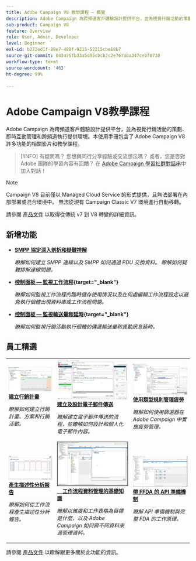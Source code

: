 ```yaml
---
title: Adobe Campaign V8 教學課程 – 概覽
description: Adobe Campaign 為跨頻道客戶體驗設計提供平台，並為視覺行銷活動的策劃、即時互動管理和跨頻道執行提供環境。本使用手冊包含了 Adobe Campaign Standard 許多功能的相關影片和教學課程。
sub-product: Campaign V8
feature: Overview
role: User, Admin, Developer
level: Beginner
exl-id: b272ed1f-89e7-489f-9215-52215cbe18b7
source-git-commit: 843475fb33a5d95cbcb2c2e767a8a347cebf0738
workflow-type: tm+mt
source-wordcount: '463'
ht-degree: 99%

---
```


# Adobe Campaign V8教學課程

Adobe Campaign 為跨頻道客戶體驗設計提供平台，並為視覺行銷活動的策劃、即時互動管理和跨頻道執行提供環境。本使用手冊包含了 Adobe Campaign V8 許多功能的相關影片和教學課程。

>[!INFO]
> 有疑問嗎？ 您想與同行分享經驗或交流想法嗎？ 或者，您是否對 Adobe 團隊的學習內容有回饋？ 在 [Adobe Campaign 學習社群對話串](https://experienceleaguecommunities.adobe.com:443/t5/adobe-campaign-classic/join-the-discussion-on-adobe-campaign-learning/td-p/419096)中加入對話！

>[!NOTE]
> Campaign V8 目前僅以 Managed Cloud Service 的形式提供，且無法部署在內部部署或混合環境中。 無法從現有 Campaign Classic V7 環境進行自動移轉。
>
>請參閱 [產品文件](https://experienceleague.adobe.com/docs/campaign/campaign-v8/new/v7-to-v8.html?lang=zh-Hant) 以取得從傳統 v7 到 V8 轉變的詳細資訊。

<div id="whats-new-section">

## 新增功能

* **[SMPP 協定深入剖析和疑難排解](https://experienceleague.adobe.com/docs/campaign-learn/set-up-sms-for-adobe-campaign/smpp-deep-dive-and-troubleshooting.html?lang=zh-Hant)**

   *瞭解如何建立 SMPP 連線以及 SMPP 如何通過 PDU 交換資料。 瞭解如何疑難排解連線問題。* 

* **[控制面板 — 監視工作流程](https://experienceleague.adobe.com/docs/control-panel-learn/tutorials/performance-monitoring/monitor-workflows.html?lang=zh-Hant){target=&quot;_blank&quot;}**

   *瞭解如何監視工作流程的臨時儲存使用情況以及在何處編輯工作流程設定以避免執行個體出現資料庫或工作流程問題。*

* **[控制面板 — 監視輸送量和延時](https://experienceleague.adobe.com/docs/control-panel-learn/tutorials/performance-monitoring/monitor-throughputs-and-latency.html?lang=zh-Hant){target=&quot;_blank&quot;}**

   *瞭解如何監視行銷活動執行個體的傳遞輸送量和異動訊息延時。*

</div>

<div id="recs-overview-body-1"></div>
<div id="recs-overview-body-2"></div>
<div id="recs-overview-body-3"></div>
<div id="recs-overview-body-4"></div>
<div id="recs-overview-body-5"></div>
<div id="recs-overview-body-6"></div>

<div id="staff-picks-section">

## 員工精選

<table>
<tr>
  <td>
    <a href="/help/get-started/create-a-marketing-plan-programs-and-campaigns.md">
      <img alt="建立行銷計畫、方案和行銷活動 (影片)" src="./assets/333810.jpg"/>
    </a>
    <div>
      <a href="/help/get-started/create-a-marketing-plan-programs-and-campaigns.md">
    <strong>建立行銷計畫</strong>
    </a>
    </div>
    <p>
    <em>瞭解如何建立行銷計畫、方案和行銷活動。</em>
    <p>
  </td>
   <td>
    <a href="./content-creation/create-and-design-email-deliveries.md">
      <img alt="建立和設計電子郵件傳送 (影片)" src="./assets/333476.jpg" />
    </a>
    <div>
      <a href="./content-creation/create-and-design-email-deliveries.md">
    <strong>建立及設計電子郵件傳送</strong>
    </a>
    </div>
    <p>
    <em>瞭解建立電子郵件傳送的流程，並瞭解如何設計和個人化電子郵件內容。</em>
    <p>
  </td>
  <td>
    <a href="./send-messages/fatigue-management/typology-rules-for-fatigue-management.md">
      <img alt="使用類型規則管理疲勞 (影片)" src="./assets/333787.jpg" />
    </a>
    <div>
      <a href="./send-messages/fatigue-management/typology-rules-for-fatigue-management.md">
    <strong>使用類型規則管理疲勞</strong>
    </a>
    </div>
    <p>
    <em>瞭解如何使用篩選器在 Adobe Campaign 中實施疲勞管理。</em>
    <p>
  </td>
</tr>
<tr>
</td>
  <td>
    <a href="./reporting/generate-a-descriptive-analysis-report.md">
      <img alt="產生描述性分析報告" src="./assets/333994.jpg" />
    </a>
    <div>
      <a href="./reporting/generate-a-descriptive-analysis-report.md">
    <strong>產生描述性分析報告</strong>
    </a>
    </div>
    <p>
    <em>瞭解如何從工作流程產生描述性分析報告。</em>
    <p>
  </td>
  <td>
   <a href="./data-management/data-management-fundamentals.md">
      <img alt="工作流程資料管理的基礎知識" src="./assets/339992.jpg" />
    </a>
     <div>
      <a href="./data-management/data-management-fundamentals.md">
    <strong>工作流程資料管理的基礎知識</strong>
    </a>
    </div>
    <p>
    <em>瞭解以維度和工作表格為目標是什麼，以及 Adobe Campaign 如何跨不同資料來源管理資料。</em>
    <p>
  </td>
  <td>
   <a href="./data-management/api-staging-mechanism.md">
      <img alt="帶 FFDA 的 API 準備機制" src="./assets/339276.jpg" />
    </a>
     <div>
      <a href="./data-management/api-staging-mechanism.md">
    <strong>帶 FFDA 的 API 準備機制</strong>
    </a>
    </div>
    <p>
    <em>瞭解 API 準備機制與完整 FDA 的工作原理。</em>
    <p>
  </td>
</tr>
</table>

</div>

請參閱 [產品文件](https://experienceleague.adobe.com/docs/campaign-v8.html?lang=zh-Hant) 以瞭解跟更多關於此功能的資訊。
